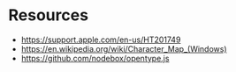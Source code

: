 # Resources
- https://support.apple.com/en-us/HT201749
- https://en.wikipedia.org/wiki/Character_Map_(Windows)
- https://github.com/nodebox/opentype.js